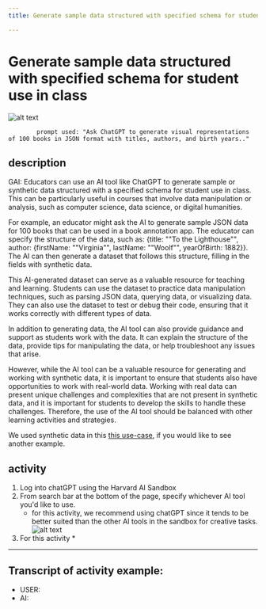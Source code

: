 ```yaml
---
title: Generate sample data structured with specified schema for student use in class

---
```


# Generate sample data structured with specified schema for student use in class

![alt text](https://files.slack.com/files-pri/T0HTW3H0V-F0612UDL2RX/oue_009.png?pub_secret=a6be5c4b18)

            prompt used: "Ask ChatGPT to generate visual representations of 100 books in JSON format with titles, authors, and birth years.."
            
## description
GAI: 
Educators can use an AI tool like ChatGPT to generate sample or synthetic data structured with a specified schema for student use in class. This can be particularly useful in courses that involve data manipulation or analysis, such as computer science, data science, or digital humanities.

For example, an educator might ask the AI to generate sample JSON data for 100 books that can be used in a book annotation app. The educator can specify the structure of the data, such as: {title: ""To the Lighthouse"", author: {firstName: ""Virginia"", lastName: ""Woolf"", yearOfBirth: 1882}}. The AI can then generate a dataset that follows this structure, filling in the fields with synthetic data.

This AI-generated dataset can serve as a valuable resource for teaching and learning. Students can use the dataset to practice data manipulation techniques, such as parsing JSON data, querying data, or visualizing data. They can also use the dataset to test or debug their code, ensuring that it works correctly with different types of data.

In addition to generating data, the AI tool can also provide guidance and support as students work with the data. It can explain the structure of the data, provide tips for manipulating the data, or help troubleshoot any issues that arise.

However, while the AI tool can be a valuable resource for generating and working with synthetic data, it is important to ensure that students also have opportunities to work with real-world data. Working with real data can present unique challenges and complexities that are not present in synthetic data, and it is important for students to develop the skills to handle these challenges. Therefore, the use of the AI tool should be balanced with other learning activities and strategies.


We used synthetic data in this [this use-case](https://hackmd.io/hrXrYFOKTkq1_YceXz8gSA?edit), if you would like to see another example.

## activity
1. Log into chatGPT using the Harvard AI Sandbox
2. From search bar at the bottom of the page, specify whichever AI tool you'd like to use.
    * for this activity, we recommend using chatGPT since it tends to be better suited than the other AI tools in the sandbox for creative tasks.
![alt text](https://files.slack.com/files-pri/T0HTW3H0V-F0612HG51ND/video_to_gif__6_..gif?pub_secret=4e1c91c9ce)
3. For this activity
    * 

---

## Transcript of activity example:

* USER:
* AI: 
